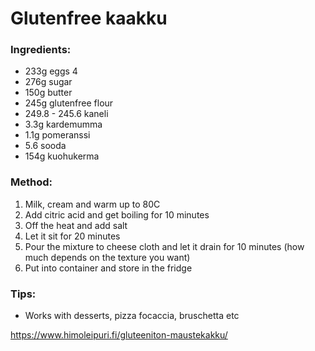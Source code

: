# Glutenfree kaakku

### Ingredients:
- 233g eggs 4
- 276g sugar
- 150g butter
- 245g glutenfree flour
- 249.8 - 245.6 kaneli
- 3.3g kardemumma
- 1.1g pomeranssi
- 5.6 sooda
- 154g kuohukerma 


### Method:
1. Milk, cream and warm up to 80C
2. Add citric acid and get boiling for 10 minutes 
3. Off the heat and add salt
5. Let it sit for 20 minutes
6. Pour the mixture to cheese cloth and let it drain for 10 minutes (how much depends on the texture you want)
7. Put into container and store in the fridge

### Tips:
- Works with desserts, pizza focaccia, bruschetta etc
  
https://www.himoleipuri.fi/gluteeniton-maustekakku/